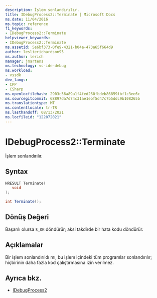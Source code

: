 ```yaml
---
description: İşlem sonlandırılır.
title: IDebugProcess2::Terminate | Microsoft Docs
ms.date: 11/04/2016
ms.topic: reference
f1_keywords:
- IDebugProcess2::Terminate
helpviewer_keywords:
- IDebugProcess2::Terminate
ms.assetid: 5e6bf373-0fe9-4321-b04a-473a65f664d9
author: leslierichardson95
ms.author: lerich
manager: jmartens
ms.technology: vs-ide-debug
ms.workload:
- vssdk
dev_langs:
- CPP
- CSharp
ms.openlocfilehash: 2903c56a89a1f4fed260fbdeb86859fbf1c3ee6c
ms.sourcegitcommit: 68897da7d74c31ae1ebf5d47c7b5ddc9b108265b
ms.translationtype: MT
ms.contentlocale: tr-TR
ms.lasthandoff: 08/13/2021
ms.locfileid: "122072021"
---
```

# <a name="idebugprocess2terminate"></a>IDebugProcess2::Terminate
İşlem sonlandırılır.

## <a name="syntax"></a>Syntax

```cpp
HRESULT Terminate( 
   void 
);
```

```csharp
int Terminate();
```

## <a name="return-value"></a>Dönüş Değeri
 Başarılı olursa `S_OK` döndürür; aksi takdirde bir hata kodu döndürür.

## <a name="remarks"></a>Açıklamalar
 Bir işlem sonlandırıldı mı, bu işlem içindeki tüm programlar sonlandırılır; hiçbirinin daha fazla kod çalıştırmasına izin verilmez.

## <a name="see-also"></a>Ayrıca bkz.
- [IDebugProcess2](../../../extensibility/debugger/reference/idebugprocess2.md)
